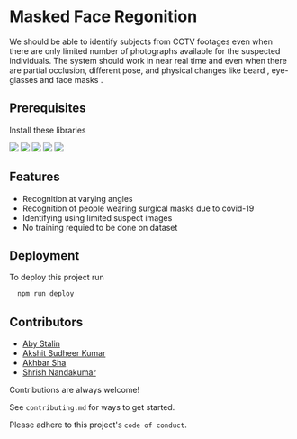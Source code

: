 
# Masked Face Regonition

We should be able to identify subjects from CCTV footages even
when there are only limited number of photographs available for the
suspected individuals. The system should work in near real time and
even when there are partial occlusion, different pose, and physical
changes like beard , eye-glasses and face masks .


## Prerequisites
Install these libraries 

[![](https://img.shields.io/badge/-opencv-green)](https://opencv.org/)
[![](https://img.shields.io/badge/-tensorflow-orange)](https://www.tensorflow.org/)
[![](https://img.shields.io/badge/-numpy-blue)](https://numpy.org/)
[![](https://img.shields.io/badge/-gradio-yellowgreen)](https://gradio.app/)
[![](https://img.shields.io/badge/-pandas-red)](https://pandas.pydata.org/)


## Features

- Recognition at varying angles
- Recognition of people wearing surgical masks due to covid-19
- Identifying using limited suspect images
- No training requied to be done on dataset 


## Deployment

To deploy this project run

```bash
  npm run deploy
```
## Contributors
 - [Aby Stalin](https://github.com/Alby0n)
 - [Akshit Sudheer Kumar](https://github.com/4k5h1t)
 - [Akhbar Sha](https://github.com/AkhbarSha)
 - [Shrish Nandakumar](https://github.com/shrishn)

Contributions are always welcome!

See `contributing.md` for ways to get started.

Please adhere to this project's `code of conduct`.
